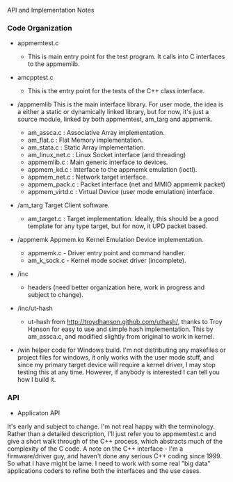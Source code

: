API and Implementation Notes

### Code Organization 

* appmemtest.c 
   - This is main entry point for the test program.   It calls into C interfaces to the appmemlib.
* amcpptest.c 
   - This is the entry point for the tests of the C++ class interface.
   
* /appmemlib
  This is the main interface library.  For user mode, the idea is a either a static or dynamically linked library, but for now, it's just a source module, linked by both appmemtest, am_targ and appmemk.
  - am_assca.c       : Associative Array implementation.
  - am_flat.c        : Flat Memory implementation.
  - am_stata.c       : Static Array implementation.
  - am_linux_net.c   : Linux Socket interface (and threading)
  - appmemlib.c      : Main generic interface to devices.
  - appmem_kd.c      : Interface to the appmemk emulation (ioctl).
  - appmem_net.c     : Network target interface.
  - appmem_pack.c    : Packet interface (net and MMIO appmemk packet)
  - appmem_virtd.c   : Virtual Device (user mode emulation) interface.
  
* /am_targ
 Target Client software.
  - am_target.c      : Target implementation.   Ideally, this should be a good template for any type target, but for now, it UPD packet based.

* /appmemk
 Appmem.ko Kernel Emulation Device implementation.
  - appmemk.c - Driver entry point and command handler.  
  - am_k_sock.c - Kernel mode socket driver (incomplete).
* /inc
  - headers (need better organization here, work in progress and subject to change).
  
* /inc/ut-hash
  - ut-hash from http://troydhanson.github.com/uthash/, thanks to Troy Hanson for easy to use and simple hash implementation.  This by am_assca.c, and modified slightly from original to work in kernel.
  
* /win 
   helper code for Windows build.   I'm not distributing any makefiles or project files for windows, it only works with the user mode stuff, and since my primary target device will require a kernel driver, I may stop testing this at any time.  However, if anybody is interested I can tell you how I build it.
   
   
   
### API 

* Applicaton API 

It's early and subject to change.  I'm not real happy with the terminology.
Rather than a detailed description, I'll just refer you to appmemtest.c and give a short walk through of the C++ process, which abstracts much of the complexity of the C code.
A note on the C++ interface - I'm a firmware/driver guy, and haven't done any serious C++ coding since 1999.  So what I have might be lame.  I need to work with some real "big data" applications coders to refine both the interfaces and the use cases.


 
  
  